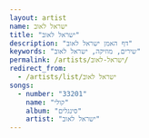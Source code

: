 ```yaml
---
layout: artist
name: ישראל לאוב
title: "ישראל לאוב"
description: "דף האמן ישראל לאוב"
keywords: "שירים, מוזיקה, ישראל לאוב"
permalink: /artists/ישראל-לאוב/
redirect_from:
  - /artists/list/ישראל לאוב
songs:
  - number: "33201"
    name: "קולי"
    album: "סינגלים"
    artist: "ישראל לאוב"
---
```

